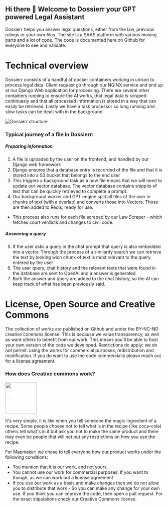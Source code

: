 ## Hi there 👋 Welcome to Dossierr your GPT powered Legal Assistant
Dossierr helps you answer legal questions, either from the law, previous rulings or your own files. The site is a SAAS platform with various moving parts and a lot of code. The code is documented here on Github for everyone to see and validate. 

# Technical overview
Dossierr consists of a handful of docker containers working in unison to process legal data. Client request go through our NGINX service and end up at our Django Web application for processing. There are several other containers running to ensure the AI works, that legal data is scraped continuesly and that all processed information is stored in a way that can easily be retrieved. Lastly we have a task processor so long running and slow tasks can be dealt with in the background. 

![Dossierr structure](https://github.com/Dossierr/.github/assets/71013416/8fe21b74-15b5-41af-a99b-a86bee02ce92)

### Typical journey of a file in Dossierr:

##### Preparing information
1. A file is uploaded by the user on the frontend, and handled by our Django web framework
2. Django ensures that a database entry is recorded of the file and that it is stored into a S3 bucket that belongs to the end user
3. This triggers a background task as a new file means that we will need to update our vector database. The vector database contains snippits of text that can be quickly retrieved to complete a prompt.
4. Our background worker and GPT engine split all files of the user in chunks of text (with a overlap) and converts those into Vectors. Those are then added to Redis, ready for use.
  * This process also runs for each file scraped by our Law Scraper - which fetches court verdicts and changes to civil code. 
##### Answering a query
5. If the user asks a query in the chat prompt that query is also embedded into a vector. Through the process of a similarity search we can retrieve the text by looking wich chunk of text is most relevant to the query entered by the user
6. The user query, chat history and the relevant texts that were found in the database are sent to OpenAI and a answer is generated
7. Both the answer and query are added to the chat history, so the AI can keep track of what has been previously said. 

# License, Open Source and Creative Commons
The collection of works are published on Github and under the BY-NC-ND creative commons license.  This is because we value transparency, as well as want others to benefit from our work. This means you'll be able to host your own version of the code we developed. Restrictions do apply: we do not permit: using the works for commercial purposes, redistribution and modification. If you do want to use the code commercially please reach out for a license agreement.



### How does Creative commons work?
<img src="https://user-images.githubusercontent.com/71013416/230730932-b32e5048-5d7f-4f81-9df1-bfc658f6f5e4.png" width="100">

It's very simple, it is like when you tell someone the magic ingredient of a recipe. Some people choose not to tell what is in the recipe (like coca-cola) others tell what's in it but ask you not to make the same product and there may even be people that will not put any restrictions on how you use the recipe.

For Mapmaker: we chose to tell everyone how our product works under the following conditions:
- You mention that it is our work, and not yours
- You cannot use our work for commercial purposes. If you want to though, as we can work out a license agreement
- If you use our work as a basis and make changes then we do not allow you to distribute that work - So you can make any change for your own use. If you think you can improve the code, then open a pull request.
For the exact stipulations check our Creative Commons license.
